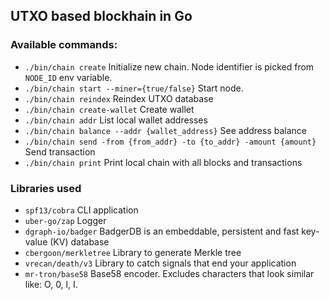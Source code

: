 ## UTXO based blockhain in Go

### Available commands:

- `./bin/chain create` Initialize new chain. Node identifier is picked from `NODE_ID` env variable.
- `./bin/chain start --miner={true/false}` Start node.
- `./bin/chain reindex` Reindex UTXO database
- `./bin/chain create-wallet` Create wallet
- `./bin/chain addr` List local wallet addresses
- `./bin/chain balance --addr {wallet_address}` See address balance
- `./bin/chain send -from {from_addr} -to {to_addr} -amount {amount}` Send transaction
- `./bin/chain print` Print local chain with all blocks and transactions


### Libraries used

- `spf13/cobra` CLI application
- `uber-go/zap` Logger
- `dgraph-io/badger` BadgerDB is an embeddable, persistent and fast key-value (KV) database
- `cbergoon/merkletree` Library to generate Merkle tree
- `vrecan/death/v3` Library to catch signals that end your application
- `mr-tron/base58` Base58 encoder. Excludes characters that look similar like: O, 0, l, I.
